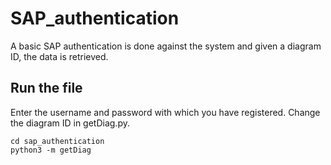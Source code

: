 # SAP_authentication
A basic SAP authentication is done against the system and given a diagram ID, the data is retrieved. 

## Run the file 

Enter the username and password with which you have registered. 
Change the diagram ID in getDiag.py. 

```
cd sap_authentication
python3 -m getDiag
```
